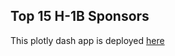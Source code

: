 ## Top 15 H-1B Sponsors

This plotly dash app is deployed [here](https://h1b-top15-app.herokuapp.com/)

 
